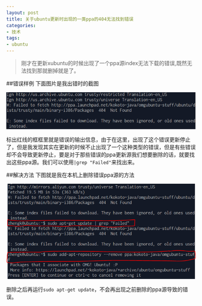 ```yaml
---
layout: post
title: 关于ubuntu更新时出现的一类ppa的404无法找到错误
categories:
- 技术
tags:
- ubuntu
---
```

>刚才在更新xubuntu的时候出现了一个ppa源index无法下载的错误,既然无法找到那就删掉就是了。


##错误样例
下面图片是我出错时的截图

![](/image/2014blog/20141105_0.PNG)

标出红线的框框里就是错误的输出信息，由于在这里，出现了这个错误更新停止了，但是我发现其实在更新的时候不止出现了一个这种类型的错误，但是有些错误却不会导致更新停止，要是对于那些错误的ppa更新源我们想要删除的话，就要找出这些ppa源。我们可以使用`|grep "Failed"`来找出来。

##解决方法
下图就是我在本机上删除错误ppa源的方法

![](/image/2014blog/20141105_1.PNG)

删除之后再运行`sudo apt-get update`，不会再出现之前删除的ppa源导致的错误。